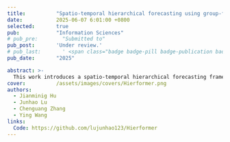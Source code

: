 ```yaml
---
title:          "Spatio-temporal hierarchical forecasting using group-feature graph convolutional network for probabilistic wind power prediction"
date:           2025-06-07 6:01:00 +0800
selected:       true
pub:            "Information Sciences"
# pub_pre:        "Submitted to"
pub_post:       'Under review.'
# pub_last:       ' <span class="badge badge-pill badge-publication badge-success">Spotlight</span>'
pub_date:       "2025"

abstract: >-
  This work introduces a spatio-temporal hierarchical forecasting framework that ensures consistent and accurate multi-level probabilistic wind power prediction, achieving superior performance on real-world datasets.
cover:          /assets/images/covers/Hierformer.png
authors:
  - Jianminig Hu
  - Junhao Lu
  - Chenguang Zhang
  - Ying Wang
links:
  Code: https://github.com/lujunhao123/Hierformer
---
```


